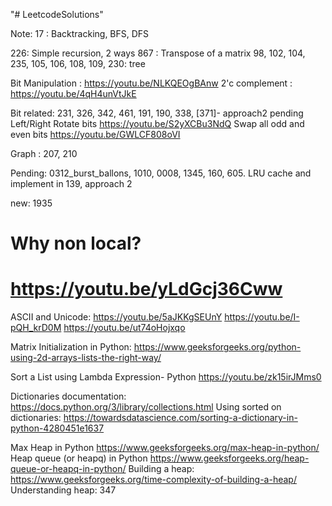 "# LeetcodeSolutions" 
 
Note:
17 : Backtracking, BFS, DFS

226: Simple recursion, 2 ways
867 : Transpose of a matrix
98, 102, 104, 235, 105, 106, 108, 109, 230: tree

Bit Manipulation : https://youtu.be/NLKQEOgBAnw
2'c complement : https://youtu.be/4qH4unVtJkE

Bit related: 231, 326, 342, 461, 191, 190, 338, [371]- approach2 pending
Left/Right Rotate bits
https://youtu.be/S2yXCBu3NdQ
Swap all odd and even bits
https://youtu.be/GWLCF808oVI

Graph : 207, 210

Pending: 0312_burst_ballons, 1010, 0008, 1345, 160, 605.
LRU cache and implement in 139, approach 2

new: 1935 

# Why non local?
# https://youtu.be/yLdGcj36Cww

 
ASCII and Unicode:
https://youtu.be/5aJKKgSEUnY
https://youtu.be/I-pQH_krD0M
https://youtu.be/ut74oHojxqo


Matrix Initialization in Python:
https://www.geeksforgeeks.org/python-using-2d-arrays-lists-the-right-way/


Sort a List using Lambda Expression- Python
https://youtu.be/zk15irJMms0


Dictionaries documentation:
https://docs.python.org/3/library/collections.html
Using sorted on dictionaries:
https://towardsdatascience.com/sorting-a-dictionary-in-python-4280451e1637


Max Heap in Python
https://www.geeksforgeeks.org/max-heap-in-python/
Heap queue (or heapq) in Python
https://www.geeksforgeeks.org/heap-queue-or-heapq-in-python/
Building a heap:
https://www.geeksforgeeks.org/time-complexity-of-building-a-heap/
Understanding heap: 347


